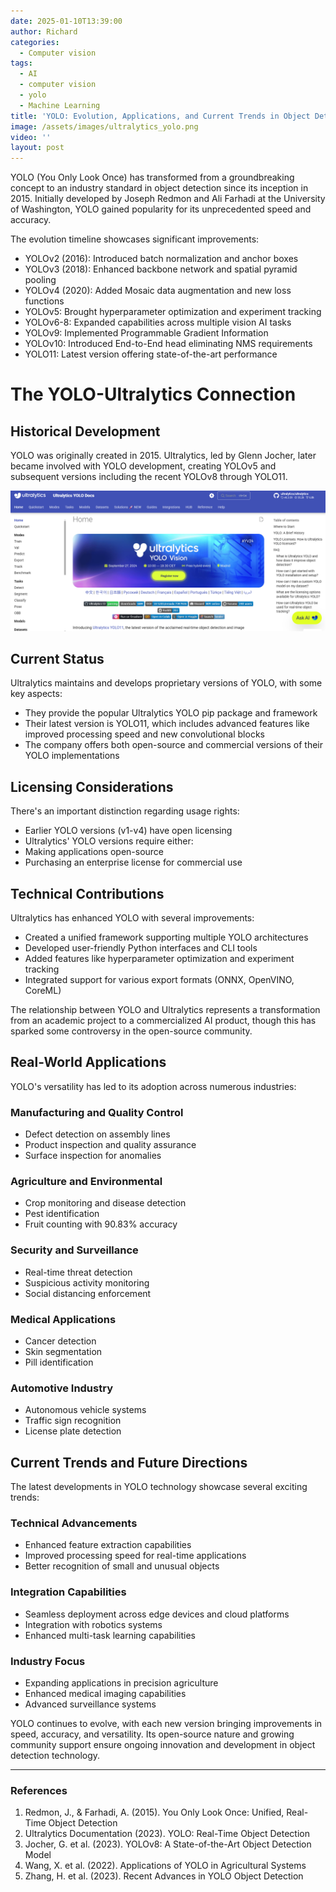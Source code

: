 ```yaml
---
date: 2025-01-10T13:39:00
author: Richard
categories:
  - Computer vision
tags:
  - AI
  - computer vision
  - yolo
  - Machine Learning
title: 'YOLO: Evolution, Applications, and Current Trends in Object Detection'
image: /assets/images/ultralytics_yolo.png
video: ''
layout: post
---
```

YOLO (You Only Look Once) has transformed from a groundbreaking concept to an industry standard in object detection since its inception in 2015. Initially developed by Joseph Redmon and Ali Farhadi at the University of Washington, YOLO gained popularity for its unprecedented speed and accuracy.

The evolution timeline showcases significant improvements:

- YOLOv2 (2016): Introduced batch normalization and anchor boxes
- YOLOv3 (2018): Enhanced backbone network and spatial pyramid pooling
- YOLOv4 (2020): Added Mosaic data augmentation and new loss functions
- YOLOv5: Brought hyperparameter optimization and experiment tracking
- YOLOv6-8: Expanded capabilities across multiple vision AI tasks
- YOLOv9: Implemented Programmable Gradient Information
- YOLOv10: Introduced End-to-End head eliminating NMS requirements
- YOLO11: Latest version offering state-of-the-art performance

# The YOLO-Ultralytics Connection

## Historical Development

YOLO  was originally created in 2015. Ultralytics, led by Glenn Jocher, later became involved with YOLO development, creating YOLOv5 and subsequent versions including the recent YOLOv8 through YOLO11.

![Screenshot of ultralytics yolo page](/assets/images/ultralytics_yolo.png "Screenshot of ultralytics yolo page")

## Current Status

Ultralytics maintains and develops proprietary versions of YOLO, with some key aspects:

- They provide the popular Ultralytics YOLO pip package and framework
- Their latest version is YOLO11, which includes advanced features like improved processing speed and new convolutional blocks
- The company offers both open-source and commercial versions of their YOLO implementations

## Licensing Considerations

There's an important distinction regarding usage rights:

- Earlier YOLO versions (v1-v4) have open licensing
- Ultralytics' YOLO versions require either:
- Making applications open-source
- Purchasing an enterprise license for commercial use

## Technical Contributions

Ultralytics has enhanced YOLO with several improvements:

- Created a unified framework supporting multiple YOLO architectures
- Developed user-friendly Python interfaces and CLI tools
- Added features like hyperparameter optimization and experiment tracking
- Integrated support for various export formats (ONNX, OpenVINO, CoreML)

The relationship between YOLO and Ultralytics represents a transformation from an academic project to a commercialized AI product, though this has sparked some controversy in the open-source community.

## Real-World Applications

YOLO's versatility has led to its adoption across numerous industries:

### Manufacturing and Quality Control

- Defect detection on assembly lines
- Product inspection and quality assurance
- Surface inspection for anomalies

### Agriculture and Environmental

- Crop monitoring and disease detection
- Pest identification
- Fruit counting with 90.83% accuracy

### Security and Surveillance

- Real-time threat detection
- Suspicious activity monitoring
- Social distancing enforcement

### Medical Applications

- Cancer detection
- Skin segmentation
- Pill identification

### Automotive Industry

- Autonomous vehicle systems
- Traffic sign recognition
- License plate detection

## Current Trends and Future Directions

The latest developments in YOLO technology showcase several exciting trends:

### Technical Advancements

- Enhanced feature extraction capabilities
- Improved processing speed for real-time applications
- Better recognition of small and unusual objects

### Integration Capabilities

- Seamless deployment across edge devices and cloud platforms
- Integration with robotics systems
- Enhanced multi-task learning capabilities

### Industry Focus

- Expanding applications in precision agriculture
- Enhanced medical imaging capabilities
- Advanced surveillance systems

YOLO continues to evolve, with each new version bringing improvements in speed, accuracy, and versatility. Its open-source nature and growing community support ensure ongoing innovation and development in object detection technology.

---

### References

1. Redmon, J., & Farhadi, A. (2015). You Only Look Once: Unified, Real-Time Object Detection
2. Ultralytics Documentation (2023). YOLO: Real-Time Object Detection
3. Jocher, G. et al. (2023). YOLOv8: A State-of-the-Art Object Detection Model
4. Wang, X. et al. (2022). Applications of YOLO in Agricultural Systems
5. Zhang, H. et al. (2023). Recent Advances in YOLO Object Detection
